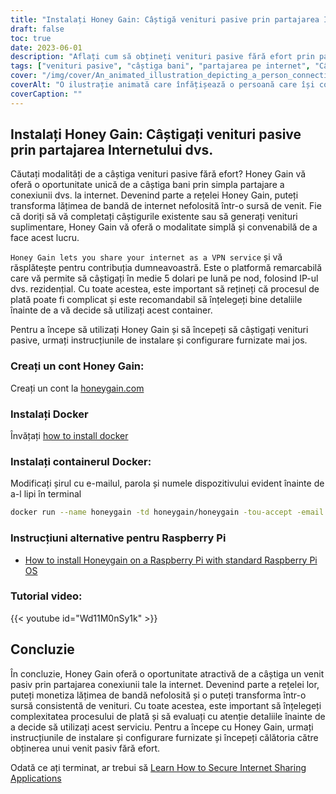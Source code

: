 ```yaml
---
title: "Instalați Honey Gain: Câștigă venituri pasive prin partajarea Internetului tău"
draft: false
toc: true
date: 2023-06-01
description: "Aflați cum să obțineți venituri pasive fără efort prin partajarea conexiunii dvs. la internet prin intermediul Honey Gain, o platformă care vă recompensează pentru contribuția dvs."
tags: ["venituri pasive", "câștiga bani", "partajarea pe internet", "Câștig de miere", "Serviciul VPN", "IP rezidențial", "procesul de plată", "generarea de venituri", "venituri suplimentare", "potențialul dezlănțuit", "contribuția la rețea", "economia digitală", "monetizați internetul", "venituri suplimentare", "internet acasă", "câștiga recompense", "bani ușor", "Utilizarea internetului", "lățime de bandă neutilizată", "flux de venit", "hustle lateral", "independență financiară", "munca de acasă", "câștiguri online", "oportunitate de a face bani", "venituri pasive", "partajare digitală", "rețea peer-to-peer", "venituri bazate pe tehnologie", "strategia de monetizare"]
cover: "/img/cover/An_animated_illustration_depicting_a_person_connecting_their_internet.png"
coverAlt: "O ilustrație animată care înfățișează o persoană care își conectează routerul de internet la un teanc de bani, simbolizând câștigarea de bani prin partajarea internetului cu Honey Gain."
coverCaption: ""
---
```


## Instalați Honey Gain: Câștigați venituri pasive prin partajarea Internetului dvs.

Căutați modalități de a câștiga venituri pasive fără efort? Honey Gain vă oferă o oportunitate unică de a câștiga bani prin simpla partajare a conexiunii dvs. la internet. Devenind parte a rețelei Honey Gain, puteți transforma lățimea de bandă de internet nefolosită într-o sursă de venit. Fie că doriți să vă completați câștigurile existente sau să generați venituri suplimentare, Honey Gain vă oferă o modalitate simplă și convenabilă de a face acest lucru.

`Honey Gain lets you share your internet as a VPN service` și vă răsplătește pentru contribuția dumneavoastră. Este o platformă remarcabilă care vă permite să câștigați în medie 5 dolari pe lună pe nod, folosind IP-ul dvs. rezidențial. Cu toate acestea, este important să rețineți că procesul de plată poate fi complicat și este recomandabil să înțelegeți bine detaliile înainte de a vă decide să utilizați acest container.

Pentru a începe să utilizați Honey Gain și să începeți să câștigați venituri pasive, urmați instrucțiunile de instalare și configurare furnizate mai jos.

### Creați un cont Honey Gain:
Creați un cont la [honeygain.com](https://r.honeygain.me/DAVID07A75)

### Instalați Docker

Învățați [how to install docker](https://simeononsecurity.ch/other/creating-profitable-low-powered-crypto-miners/#installing-docker)

### Instalați containerul Docker:
Modificați șirul cu e-mailul, parola și numele dispozitivului evident înainte de a-l lipi în terminal
```bash
docker run --name honeygain -td honeygain/honeygain -tou-accept -email ACCOUNT_EMAIL -pass ACCOUNT_PASSWORD -device DEVICE_NAME
```
### Instrucțiuni alternative pentru Raspberry Pi
- [How to install Honeygain on a Raspberry Pi with standard Raspberry Pi OS](https://www.reddit.com/r/Honeygain/comments/tj8vfa/how_to_install_honeygain_on_a_raspberry_pi_with/)

### Tutorial video:

{{< youtube id="Wd11M0nSy1k" >}}


## Concluzie

În concluzie, Honey Gain oferă o oportunitate atractivă de a câștiga un venit pasiv prin partajarea conexiunii tale la internet. Devenind parte a rețelei lor, puteți monetiza lățimea de bandă nefolosită și o puteți transforma într-o sursă consistentă de venituri. Cu toate acestea, este important să înțelegeți complexitatea procesului de plată și să evaluați cu atenție detaliile înainte de a decide să utilizați acest serviciu. Pentru a începe cu Honey Gain, urmați instrucțiunile de instalare și configurare furnizate și începeți călătoria către obținerea unui venit pasiv fără efort.

Odată ce ați terminat, ar trebui să [Learn How to Secure Internet Sharing Applications](https://simeononsecurity.ch/other/how-to-secure-internet-sharing-applications/)

